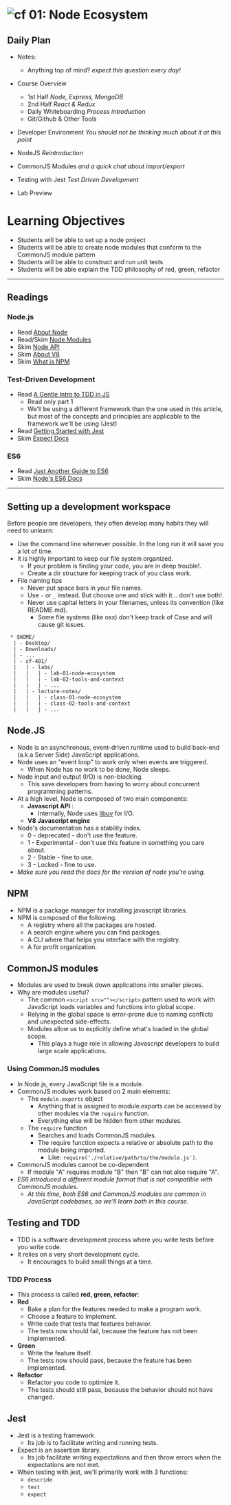 ![cf](http://i.imgur.com/7v5ASc8.png) 01: Node Ecosystem
=====================================

## Daily Plan
- Notes:
    - Anything top of mind? _expect this question every day!_

- Course Overview
    - 1st Half _Node, Express, MongoDB_
    - 2nd Half _React & Redux_
    - Daily Whiteboarding _Process introduction_
    - Git/Github & Other Tools

- Developer Environment _You should not be thinking much about it at this point_
- NodeJS _Reintroduction_
- CommonJS Modules _and a quick chat about import/export_
- Testing with Jest _Test Driven Development_
- Lab Preview


# Learning Objectives
* Students will be able to set up a node project
* Students will be able to create node modules that conform to the CommonJS module pattern
* Students will be able to construct and run unit tests
* Students will be able explain the TDD philosophy of red, green, refactor

-----

## Readings
### Node.js
* Read [About Node]
* Read/Skim [Node Modules](https://nodejs.org/docs/latest/api/modules.html#modules_modules)
* Skim [Node API](https://nodejs.org/docs/latest-v7.x/api/)
* Skim [About V8]
* Skim [What is NPM]

### Test-Driven Development
* Read [A Gentle Intro to TDD in JS]
  * Read only part 1
  * We'll be using a different framework than the one used in this article, but most of the concepts and principles are applicable to the framework we'll be using (Jest)
* Read [Getting Started with Jest](https://facebook.github.io/jest/docs/en/getting-started.html)
* Skim [Expect Docs](https://facebook.github.io/jest/docs/en/expect.html)

### ES6
* Read [Just Another Guide to ES6]
* Skim [Node's ES6 Docs]

-----

## Setting up a development workspace
Before people are developers, they often develop many habits they will need to unlearn:
* Use the command line whenever possible. In the long run it will save you a lot of time.
* It is highly important to keep our file system organized.
  * If your problem is finding your code, you are in deep trouble!.
  * Create a dir structure for keeping track of you class work.
* File naming tips
  * Never put space bars in your file names.
  * Use `-` or `_` instead. But choose one and stick with it... don't use both!.
  * Never use capital letters in your filenames, unless its convention (like README.md).
    * Some file systems (like osx) don't keep track of Case and will cause git issues.
``` text
 * $HOME/
  | - Desktop/
  | - Downloads/
  | - ...
  | - cf-401/
  |   | - labs/
  |   |   | - lab-01-node-ecosystem
  |   |   | - lab-02-tools-and-context
  |   |   | - ...
  |   | - lecture-notes/
  |   |   | - class-01-node-ecosystem
  |   |   | - class-02-tools-and-context
  |   |   | - ...
  ```
## Node.JS
* Node is an asynchronous, event-driven runtime used to build back-end (a.k.a Server Side) JavaScript applications.
* Node uses an "event loop" to work only when events are triggered.
    * When Node has no work to be done, Node sleeps.
* Node input and output (I/O) is non-blocking.
  * This save developers from having to worry about concurrent programming patterns.
* At a high level, Node is composed of two main components:
  * __Javascript API__ :
    * Internally, Node uses [libuv](https://github.com/libuv/libuv) for I/O.
  * __V8 Javascript engine__
* Node's documentation has a stability index.
  * 0 - deprecated - don't use the feature.
  * 1 - Experimental - don't use this feature in something you care about.
  * 2 - Stable - fine to use.
  * 3 - Locked - fine to use.
* *Make sure you read the docs for the version of node you're using.*

## NPM
* NPM is a package manager for installing javascript libraries.
* NPM is composed of the following.
  * A registry where all the packages are hosted.
  * A search engine where you can find packages.
  * A CLI where that helps you interface with the registry.
  * A for profit organization.

## CommonJS modules
* Modules are used to break down applications into smaller pieces.
* Why are modules useful?
  * The common `<script src=""></script>` pattern used to work with JavaScript loads variables and functions into global scope.
  * Relying in the global space is error-prone due to naming conflicts and unexpected side-effects.
  * Modules allow us to explicitly define what's loaded in the global scope.
    * This plays a huge role in allowing Javascript developers to build large scale applications.

### Using CommonJS modules
* In Node.js, every JavaScript file is a module.
* CommonJS modules work based on 2 main elements:
  * The `module.exports` object
    * Anything that is assigned to module.exports can be accessed by other modules via the `require` function.
    * Everything else will be hidden from other modules.
  * The `require` function
    * Searches and loads CommonJS modules.
    * The require function expects a relative or absolute path to the module being imported.
      * Like: `require('./relative/path/to/the/module.js')`.
* CommonJS modules cannot be co-dependent
  * If module "A" requires module "B" then "B" can not also require "A".
* *ES6 introduced a different module format that is not compatible with CommonJS modules.*
   * *At this time, both ES6 and CommonJS modules are common in JavaScript codebases, so we'll learn both in this course.*

## Testing and TDD
* TDD is a software development process where you write tests before you write code.
* It relies on a very short development cycle.
  * It encourages to build small things at a time.
### TDD Process
* This process is called __red, green, refactor__:
* __Red__
  * Bake a plan for the features needed to make a program work.
  * Choose a feature to implement.
  * Write code that tests that features behavior.
  * The tests now should fail, because the feature has not been implemented.
* __Green__
  * Write the feature itself.
  * The tests now should pass, because the feature has been implemented.
* __Refactor__
  * Refactor you code to optimize it.
  * The tests should still pass, because the behavior should not have changed.

## Jest
* Jest is a testing framework.
  * Its job is to facilitate writing and running tests.
* Expect is an assertion library.
  * Its job facilitate writing expectations and then throw errors when the expectations are not met.
* When testing with jest, we'll primarily work with 3 functions:
  * `descride`
  * `test`
  * `expect`

<!--links -->
[About Node]: https://nodejs.org/en/about/
[Node's ES6 Docs]: https://nodejs.org/en/docs/es6/
[libuv Docs]: https://github.com/libuv/libuv
[About V8]: https://developers.google.com/v8/
[What is NPM]: https://docs.npmjs.com/getting-started/what-is-npm
[A Gentle Intro to TDD in JS]: http://jrsinclair.com/articles/2016/gentle-introduction-to-javascript-tdd-intro/
[Just Another Guide to ES6]: https://medium.com/sons-of-javascript/javascript-an-introduction-to-es6-1819d0d89a0f#.wb7rj1gin